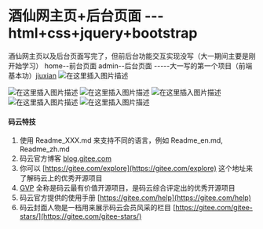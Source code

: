

# 酒仙网主页+后台页面 ---html+css+jquery+bootstrap 

酒仙网主页以及后台页面写完了，但前后台功能交互实现没写（大一期间主要是刚开始学习） home--前台页面 admin--后台页面 -----大一写的第一个项目（前端基本功）[jiuxian](https://gitee.com/zxinc/brewmaster_web_homepage)
![在这里插入图片描述](https://img-blog.csdnimg.cn/20181211121216503.png?x-oss-process=image/watermark,type_ZmFuZ3poZW5naGVpdGk,shadow_10,text_aHR0cHM6Ly9ibG9nLmNzZG4ubmV0L3dlaXhpbl80Mzk0OTc4OA==,size_16,color_FFFFFF,t_70)

![在这里插入图片描述](https://img-blog.csdnimg.cn/2018121112112468.png?x-oss-process=image/watermark,type_ZmFuZ3poZW5naGVpdGk,shadow_10,text_aHR0cHM6Ly9ibG9nLmNzZG4ubmV0L3dlaXhpbl80Mzk0OTc4OA==,size_16,color_FFFFFF,t_70)
![在这里插入图片描述](https://img-blog.csdnimg.cn/20181211120645547.png?x-oss-process=image/watermark,type_ZmFuZ3poZW5naGVpdGk,shadow_10,text_aHR0cHM6Ly9ibG9nLmNzZG4ubmV0L3dlaXhpbl80Mzk0OTc4OA==,size_16,color_FFFFFF,t_70)
![在这里插入图片描述](https://img-blog.csdnimg.cn/20181211121406919.png?x-oss-process=image/watermark,type_ZmFuZ3poZW5naGVpdGk,shadow_10,text_aHR0cHM6Ly9ibG9nLmNzZG4ubmV0L3dlaXhpbl80Mzk0OTc4OA==,size_16,color_FFFFFF,t_70)
![在这里插入图片描述](https://img-blog.csdnimg.cn/20181211120958521.png?x-oss-process=image/watermark,type_ZmFuZ3poZW5naGVpdGk,shadow_10,text_aHR0cHM6Ly9ibG9nLmNzZG4ubmV0L3dlaXhpbl80Mzk0OTc4OA==,size_16,color_FFFFFF,t_70)
![在这里插入图片描述](https://img-blog.csdnimg.cn/20181211121041960.png?x-oss-process=image/watermark,type_ZmFuZ3poZW5naGVpdGk,shadow_10,text_aHR0cHM6Ly9ibG9nLmNzZG4ubmV0L3dlaXhpbl80Mzk0OTc4OA==,size_16,color_FFFFFF,t_70)


#### 码云特技

1. 使用 Readme\_XXX.md 来支持不同的语言，例如 Readme\_en.md, Readme\_zh.md
2. 码云官方博客 [blog.gitee.com](https://blog.gitee.com)
3. 你可以 [https://gitee.com/explore](https://gitee.com/explore) 这个地址来了解码云上的优秀开源项目
4. [GVP](https://gitee.com/gvp) 全称是码云最有价值开源项目，是码云综合评定出的优秀开源项目
5. 码云官方提供的使用手册 [https://gitee.com/help](https://gitee.com/help)
6. 码云封面人物是一档用来展示码云会员风采的栏目 [https://gitee.com/gitee-stars/](https://gitee.com/gitee-stars/)